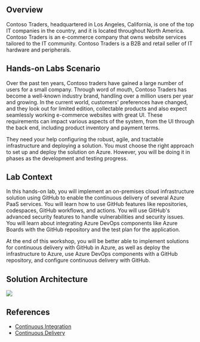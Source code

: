 ## Overview

Contoso Traders, headquartered in Los Angeles, California, is one of the top IT companies in the country, and it is located throughout North America. Contoso Traders is an e-commerce company that owns website services tailored to the IT community. Contoso Traders is a B2B and retail seller of IT hardware and peripherals.

## Hands-on Labs Scenario

Over the past ten years, Contoso traders have gained a large number of users for a small company. Through word of mouth, Contoso Traders has become a well-known industry brand, handling over a million users per year and growing. In the current world, customers' preferences have changed, and they look out for limited edition, collectable products and also expect seamlessly working e-commerce websites with great UI. These requirements can impact various aspects of the system, from the UI through the back end, including product inventory and payment terms.

They need your help configuring the robust, agile, and tractable infrastructure and deploying a solution. You must choose the right approach to set up and deploy the solution on Azure. However, you will be doing it in phases as the development and testing progress.

## Lab Context 

In this hands-on lab, you will implement an on-premises cloud infrastructure solution using GitHub to enable the continuous delivery of several Azure PaaS services. You will learn how to use GitHub features like repositories, codespaces, GitHub workflows, and actions. You will use GitHub's advanced security features to handle vulnerabilities and security issues. You will learn about integrating Azure DevOps components like Azure Boards with the GitHub repository and the test plan for the application.

At the end of this workshop, you will be better able to implement solutions for continuous delivery with GitHub in Azure, as well as deploy the infrastructure to Azure, use Azure DevOps components with a GitHub repository, and configure continuous delivery with GitHub.
 
## Solution Architecture

![](media/architecturediagram11.jpg)

## References
 
 - [Continuous Integration](https://docs.microsoft.com/en-us/devops/develop/what-is-continuous-integration)
 - [Continuous Delivery](https://docs.microsoft.com/en-us/devops/deliver/what-is-continuous-delivery)



